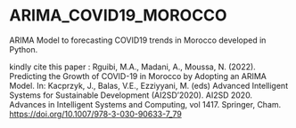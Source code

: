 # ARIMA_COVID19_MOROCCO
ARIMA Model to forecasting COVID19 trends in Morocco developed in Python. 

kindly cite this paper : Rguibi, M.A., Madani, A., Moussa, N. (2022). Predicting the Growth of COVID-19 in Morocco by Adopting an ARIMA Model. In: Kacprzyk, J., Balas, V.E., Ezziyyani, M. (eds) Advanced Intelligent Systems for Sustainable Development (AI2SD’2020). AI2SD 2020. Advances in Intelligent Systems and Computing, vol 1417. Springer, Cham. https://doi.org/10.1007/978-3-030-90633-7_79
